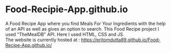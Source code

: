 # Food-Recipie-App.github.io
A Food Recipe App where you find Meals For Your Ingredients with the help of an API as well as gives an option to search. This Food Recipe project I used "TheMealDB" API. Here I used HTML, CSS and JS. <br/>
The website is currently hosted at : https://pritomdutta89.github.io/Food-Recipe-App.github.io/
